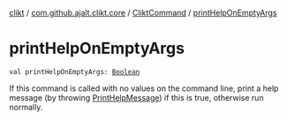 [clikt](../../index.md) / [com.github.ajalt.clikt.core](../index.md) / [CliktCommand](index.md) / [printHelpOnEmptyArgs](./print-help-on-empty-args.md)

# printHelpOnEmptyArgs

`val printHelpOnEmptyArgs: `[`Boolean`](https://kotlinlang.org/api/latest/jvm/stdlib/kotlin/-boolean/index.html)

If this command is called with no values on the command line, print a
help message (by throwing [PrintHelpMessage](../-print-help-message/index.md)) if this is true, otherwise run normally.

